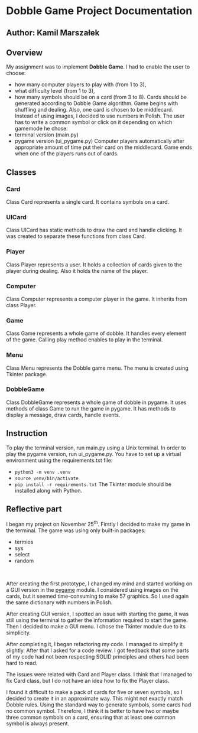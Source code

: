 # Dobble Game Project Documentation
## Author: Kamil Marszałek

## Overview
My assignment was to implement <b>Dobble Game</b>. I had to enable the user to choose:
* how many computer players to play with (from 1 to 3), 
* what difficulty level (from 1 to 3),
* how many symbols should be on a card (from 3 to 8).
Cards should be generated according to Dobble Game algorithm.
Game begins with shuffling and dealing.
Also, one card is chosen to be middlecard.
Instead of using images, I decided to use numbers in Polish.
The user has to write a common symbol or click on it depending on which gamemode he chose:
* terminal version (main.py)
* pygame version (ui_pygame.py)
Computer players automatically after appropriate amount of time put their card on the middlecard.
Game ends when one of the players runs out of cards.

## Classes

### Card
Class Card represents a single card. It contains symbols on a card.

### UICard
Class UICard has static methods to draw the card and handle clicking.
It was created to separate these functions from class Card. 

### Player
Class Player represents a user.
It holds a collection of cards given to the player during dealing.
Also it holds the name of the player.

### Computer
Class Computer represents a computer player in the game.
It inherits from class Player.

### Game
Class Game represents a whole game of dobble.
It handles every element of the game.
Calling play method enables to play in the terminal.

### Menu
Class Menu represents the Dobble game menu.
The menu is created using Tkinter package.

### DobbleGame
Class DobbleGame represents a whole game of dobble in pygame.
It uses methods of class Game to run the game in pygame.
It has methods to display a message, draw cards, handle events. 

## Instruction
To play the terminal version, run main.py using a Unix terminal.
In order to play the pygame version, run ui_pygame.py. You have to set up a virtual environment using the requirements.txt file:
- `python3 -m venv .venv`
- `source venv/bin/activate`
- `pip install -r requirements.txt`
The Tkinter module should be installed along with Python.

## Reflective part
I began my project on November 25<sup>th</sup>. 
Firstly I decided to make my game in the terminal.
The game was using only built-in packages:
* termios
* sys
* select
* random

<br>
<p>After creating the first prototype, 
I changed my mind and started working on
a GUI version in the <u>pygame</u> module. 
I considered using images on the cards, 
but it seemed time-consuming to make 57 graphics.
So I used again the same dictionary with numbers in Polish.</p>
<p>After creating GUI version, I spotted an issue with starting the game,
it was still using the terminal to gather 
the information required to start the game.
Then I decided to make a GUI menu.
I chose the Tkinter module due to its simplicity.</p>
<p>After completing it, I began refactoring my code.
I managed to simplify it slightly.
After that I asked for a code review.
I got feedback that some parts of my code
had not been respecting SOLID principles 
and others had been hard to read.</p>
<p>The issues were related with Card and Player class.
I think that I managed to fix Card class,
but I do not have an idea how to fix the Player class.</p>
<p>I found it difficult to make a pack of cards for five or seven symbols, 
so I decided to create it in an approximate way. 
This might not exactly match Dobble rules. 
Using the standard way to generate symbols, 
some cards had no common symbol. 
Therefore, I think it is better to have two 
or maybe three common symbols on a card, 
ensuring that at least one common symbol 
is always present.</p>
